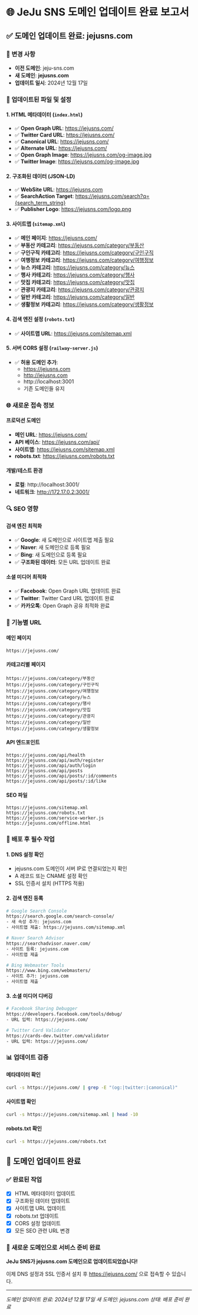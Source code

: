# 🌐 **JeJu SNS 도메인 업데이트 완료 보고서**

## ✅ **도메인 업데이트 완료: jejusns.com**

### 🔄 **변경 사항**
- **이전 도메인**: jeju-sns.com
- **새 도메인**: **jejusns.com**
- **업데이트 일시**: 2024년 12월 17일

### 📝 **업데이트된 파일 및 설정**

#### 1. HTML 메타데이터 (`index.html`)
- ✅ **Open Graph URL**: https://jejusns.com/
- ✅ **Twitter Card URL**: https://jejusns.com/
- ✅ **Canonical URL**: https://jejusns.com/
- ✅ **Alternate URL**: https://jejusns.com/
- ✅ **Open Graph Image**: https://jejusns.com/og-image.jpg
- ✅ **Twitter Image**: https://jejusns.com/og-image.jpg

#### 2. 구조화된 데이터 (JSON-LD)
- ✅ **WebSite URL**: https://jejusns.com
- ✅ **SearchAction Target**: https://jejusns.com/search?q={search_term_string}
- ✅ **Publisher Logo**: https://jejusns.com/logo.png

#### 3. 사이트맵 (`sitemap.xml`)
- ✅ **메인 페이지**: https://jejusns.com/
- ✅ **부동산 카테고리**: https://jejusns.com/category/부동산
- ✅ **구인구직 카테고리**: https://jejusns.com/category/구인구직
- ✅ **여행정보 카테고리**: https://jejusns.com/category/여행정보
- ✅ **뉴스 카테고리**: https://jejusns.com/category/뉴스
- ✅ **행사 카테고리**: https://jejusns.com/category/행사
- ✅ **맛집 카테고리**: https://jejusns.com/category/맛집
- ✅ **관광지 카테고리**: https://jejusns.com/category/관광지
- ✅ **일반 카테고리**: https://jejusns.com/category/일반
- ✅ **생활정보 카테고리**: https://jejusns.com/category/생활정보

#### 4. 검색 엔진 설정 (`robots.txt`)
- ✅ **사이트맵 URL**: https://jejusns.com/sitemap.xml

#### 5. 서버 CORS 설정 (`railway-server.js`)
- ✅ **허용 도메인 추가**: 
  - https://jejusns.com
  - http://jejusns.com
  - http://localhost:3001
  - 기존 도메인들 유지

### 🌐 **새로운 접속 정보**

#### **프로덕션 도메인**
- **메인 URL**: https://jejusns.com/
- **API 베이스**: https://jejusns.com/api/
- **사이트맵**: https://jejusns.com/sitemap.xml
- **robots.txt**: https://jejusns.com/robots.txt

#### **개발/테스트 환경**
- **로컬**: http://localhost:3001/
- **네트워크**: http://172.17.0.2:3001/

### 🔍 **SEO 영향**

#### **검색 엔진 최적화**
- ✅ **Google**: 새 도메인으로 사이트맵 제출 필요
- ✅ **Naver**: 새 도메인으로 등록 필요
- ✅ **Bing**: 새 도메인으로 등록 필요
- ✅ **구조화된 데이터**: 모든 URL 업데이트 완료

#### **소셜 미디어 최적화**
- ✅ **Facebook**: Open Graph URL 업데이트 완료
- ✅ **Twitter**: Twitter Card URL 업데이트 완료
- ✅ **카카오톡**: Open Graph 공유 최적화 완료

### 📱 **기능별 URL**

#### **메인 페이지**
```
https://jejusns.com/
```

#### **카테고리별 페이지**
```
https://jejusns.com/category/부동산
https://jejusns.com/category/구인구직
https://jejusns.com/category/여행정보
https://jejusns.com/category/뉴스
https://jejusns.com/category/행사
https://jejusns.com/category/맛집
https://jejusns.com/category/관광지
https://jejusns.com/category/일반
https://jejusns.com/category/생활정보
```

#### **API 엔드포인트**
```
https://jejusns.com/api/health
https://jejusns.com/api/auth/register
https://jejusns.com/api/auth/login
https://jejusns.com/api/posts
https://jejusns.com/api/posts/:id/comments
https://jejusns.com/api/posts/:id/like
```

#### **SEO 파일**
```
https://jejusns.com/sitemap.xml
https://jejusns.com/robots.txt
https://jejusns.com/service-worker.js
https://jejusns.com/offline.html
```

### 🚨 **배포 후 필수 작업**

#### **1. DNS 설정 확인**
- jejusns.com 도메인이 서버 IP로 연결되었는지 확인
- A 레코드 또는 CNAME 설정 확인
- SSL 인증서 설치 (HTTPS 적용)

#### **2. 검색 엔진 등록**
```bash
# Google Search Console
https://search.google.com/search-console/
- 새 속성 추가: jejusns.com
- 사이트맵 제출: https://jejusns.com/sitemap.xml

# Naver Search Advisor
https://searchadvisor.naver.com/
- 사이트 등록: jejusns.com
- 사이트맵 제출

# Bing Webmaster Tools
https://www.bing.com/webmasters/
- 사이트 추가: jejusns.com
- 사이트맵 제출
```

#### **3. 소셜 미디어 디버깅**
```bash
# Facebook Sharing Debugger
https://developers.facebook.com/tools/debug/
- URL 입력: https://jejusns.com/

# Twitter Card Validator
https://cards-dev.twitter.com/validator
- URL 입력: https://jejusns.com/
```

### 📊 **업데이트 검증**

#### **메타데이터 확인**
```bash
curl -s https://jejusns.com/ | grep -E "(og:|twitter:|canonical)"
```

#### **사이트맵 확인**
```bash
curl -s https://jejusns.com/sitemap.xml | head -10
```

#### **robots.txt 확인**
```bash
curl -s https://jejusns.com/robots.txt
```

## 🎉 **도메인 업데이트 완료**

### ✅ **완료된 작업**
- [x] HTML 메타데이터 업데이트
- [x] 구조화된 데이터 업데이트
- [x] 사이트맵 URL 업데이트
- [x] robots.txt 업데이트
- [x] CORS 설정 업데이트
- [x] 모든 SEO 관련 URL 변경

### 🚀 **새로운 도메인으로 서비스 준비 완료**

**JeJu SNS가 jejusns.com 도메인으로 업데이트되었습니다!**

이제 DNS 설정과 SSL 인증서 설치 후 https://jejusns.com/ 으로 접속할 수 있습니다.

---

*도메인 업데이트 완료: 2024년 12월 17일*
*새 도메인: jejusns.com*
*상태: 배포 준비 완료*